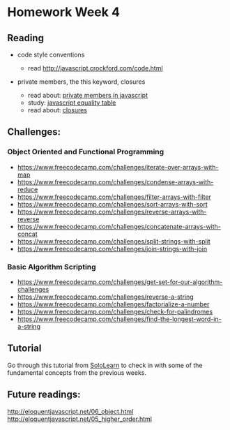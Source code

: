 # Homework Week 4

## Reading

* code style conventions
  * read <a href="http://javascript.crockford.com/code.html" target="_blank">http://javascript.crockford.com/code.html</a>

* private members, the this keyword, closures
  * read about: <a href="http://javascript.crockford.com/private.html" target="_blank">private members in javascript</a>
  * study: <a href="https://dorey.github.io/JavaScript-Equality-Table/" target="_blank">javascript equality table</a>
  * read about: <a href="https://developer.mozilla.org/en/docs/Web/JavaScript/Closures" target="_blank">closures</a>


## Challenges:

### Object Oriented and Functional Programming
- https://www.freecodecamp.com/challenges/iterate-over-arrays-with-map
- https://www.freecodecamp.com/challenges/condense-arrays-with-reduce
- https://www.freecodecamp.com/challenges/filter-arrays-with-filter
- https://www.freecodecamp.com/challenges/sort-arrays-with-sort
- https://www.freecodecamp.com/challenges/reverse-arrays-with-reverse
- https://www.freecodecamp.com/challenges/concatenate-arrays-with-concat
- https://www.freecodecamp.com/challenges/split-strings-with-split
- https://www.freecodecamp.com/challenges/join-strings-with-join


### Basic Algorithm Scripting
- https://www.freecodecamp.com/challenges/get-set-for-our-algorithm-challenges
- https://www.freecodecamp.com/challenges/reverse-a-string
- https://www.freecodecamp.com/challenges/factorialize-a-number
- https://www.freecodecamp.com/challenges/check-for-palindromes
- https://www.freecodecamp.com/challenges/find-the-longest-word-in-a-string

## Tutorial

Go through this tutorial from [SoloLearn](https://www.sololearn.com/Course/JavaScript/) to check in with some of the fundamental concepts from the previous weeks. 

## Future readings:
http://eloquentjavascript.net/06_object.html
http://eloquentjavascript.net/05_higher_order.html

